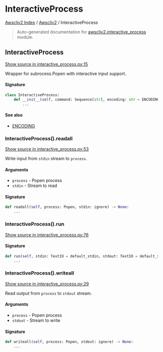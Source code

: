 # InteractiveProcess

[Awscliv2 Index](../README.md#awscliv2-index) /
[Awscliv2](./index.md#awscliv2) /
InteractiveProcess

> Auto-generated documentation for [awscliv2.interactive_process](https://github.com/youtype/awscliv2/blob/main/awscliv2/interactive_process.py) module.

## InteractiveProcess

[Show source in interactive_process.py:15](https://github.com/youtype/awscliv2/blob/main/awscliv2/interactive_process.py#L15)

Wrapper for subrocess.Popen with interactive input support.

#### Signature

```python
class InteractiveProcess:
    def __init__(self, command: Sequence[str], encoding: str = ENCODING) -> None:
        ...
```

#### See also

- [ENCODING](./constants.md#encoding)

### InteractiveProcess().readall

[Show source in interactive_process.py:53](https://github.com/youtype/awscliv2/blob/main/awscliv2/interactive_process.py#L53)

Write input from `stdin` stream to `process`.

#### Arguments

- `process` - Popen process
- `stdin` - Stream to read

#### Signature

```python
def readall(self, process: Popen, stdin: ignore) -> None:
    ...
```

### InteractiveProcess().run

[Show source in interactive_process.py:76](https://github.com/youtype/awscliv2/blob/main/awscliv2/interactive_process.py#L76)

#### Signature

```python
def run(self, stdin: TextIO = default_stdin, stdout: TextIO = default_stdout) -> int:
    ...
```

### InteractiveProcess().writeall

[Show source in interactive_process.py:29](https://github.com/youtype/awscliv2/blob/main/awscliv2/interactive_process.py#L29)

Read output from `process` to `stdout` stream.

#### Arguments

- `process` - Popen process
- `stdout` - Stream to write

#### Signature

```python
def writeall(self, process: Popen, stdout: ignore) -> None:
    ...
```
